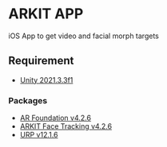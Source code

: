# ARKIT APP

iOS App to get video and facial morph targets

## Requirement
- <a href="unityhub://2021.3.3f1/af2e63e8f9bd" target="_blank">Unity 2021.3.3f1</a>
### Packages
- [AR Foundation v4.2.6](#)
- [ARKIT Face Tracking v4.2.6](#)
- [URP v12.1.6](#)
